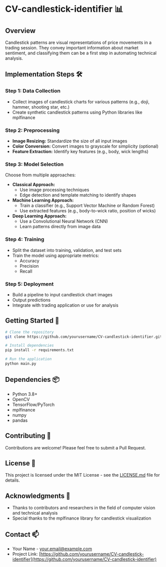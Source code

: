 # CV-candlestick-identifier 📊

## Overview
Candlestick patterns are visual representations of price movements in a trading session. They convey important information about market sentiment, and classifying them can be a first step in automating technical analysis.

## Implementation Steps 🛠️

### Step 1: Data Collection
- Collect images of candlestick charts for various patterns (e.g., doji, hammer, shooting star, etc.)
- Create synthetic candlestick patterns using Python libraries like mplfinance

### Step 2: Preprocessing
- **Image Resizing:** Standardize the size of all input images
- **Color Conversion:** Convert images to grayscale for simplicity (optional)
- **Feature Extraction:** Identify key features (e.g., body, wick lengths)

### Step 3: Model Selection
Choose from multiple approaches:
- **Classical Approach:** 
  - Use image processing techniques
  - Edge detection and template matching to identify shapes
- **Machine Learning Approach:**
  - Train a classifier (e.g., Support Vector Machine or Random Forest)
  - Use extracted features (e.g., body-to-wick ratio, position of wicks)
- **Deep Learning Approach:**
  - Use a Convolutional Neural Network (CNN)
  - Learn patterns directly from image data

### Step 4: Training
- Split the dataset into training, validation, and test sets
- Train the model using appropriate metrics:
  - Accuracy
  - Precision
  - Recall

### Step 5: Deployment
- Build a pipeline to input candlestick chart images
- Output predictions
- Integrate with trading application or use for analysis

## Getting Started 🚀
```bash
# Clone the repository
git clone https://github.com/yourusername/CV-candlestick-identifier.git

# Install dependencies
pip install -r requirements.txt

# Run the application
python main.py
```

## Dependencies 📦
- Python 3.8+
- OpenCV
- TensorFlow/PyTorch
- mplfinance
- numpy
- pandas

## Contributing 🤝
Contributions are welcome! Please feel free to submit a Pull Request.

## License 📝
This project is licensed under the MIT License - see the [LICENSE.md](LICENSE.md) file for details.

## Acknowledgments 🙏
- Thanks to contributors and researchers in the field of computer vision and technical analysis
- Special thanks to the mplfinance library for candlestick visualization

## Contact 📫
- Your Name - [your.email@example.com](mailto:your.email@example.com)
- Project Link: [https://github.com/yourusername/CV-candlestick-identifier](https://github.com/yourusername/CV-candlestick-identifier)
